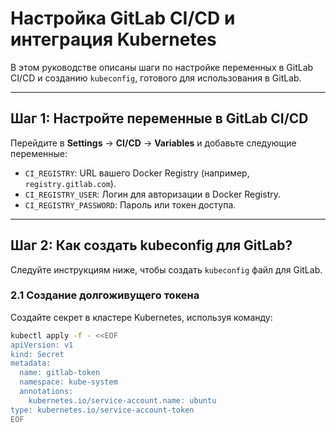 # Настройка GitLab CI/CD и интеграция Kubernetes

В этом руководстве описаны шаги по настройке переменных в GitLab CI/CD и созданию `kubeconfig`, готового для использования в GitLab.

---

## Шаг 1: Настройте переменные в GitLab CI/CD

Перейдите в **Settings** → **CI/CD** → **Variables** и добавьте следующие переменные:

- `CI_REGISTRY`: URL вашего Docker Registry (например, `registry.gitlab.com`).
- `CI_REGISTRY_USER`: Логин для авторизации в Docker Registry.
- `CI_REGISTRY_PASSWORD`: Пароль или токен доступа.

---

## Шаг 2: Как создать kubeconfig для GitLab?

Следуйте инструкциям ниже, чтобы создать `kubeconfig` файл для GitLab.

### 2.1 Создание долгоживущего токена

Создайте секрет в кластере Kubernetes, используя команду:

```bash
kubectl apply -f - <<EOF
apiVersion: v1
kind: Secret
metadata:
  name: gitlab-token
  namespace: kube-system
  annotations:
    kubernetes.io/service-account.name: ubuntu
type: kubernetes.io/service-account-token
EOF
